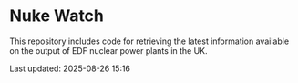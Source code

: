 # Nuke Watch

This repository includes code for retrieving the latest information available on the output of EDF nuclear power plants in the UK.

Last updated: 2025-08-26 15:16